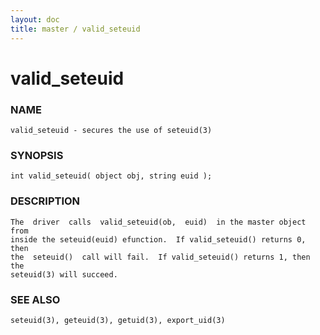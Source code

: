 ```yaml
---
layout: doc
title: master / valid_seteuid
---
```

# valid_seteuid

### NAME

    valid_seteuid - secures the use of seteuid(3)

### SYNOPSIS

    int valid_seteuid( object obj, string euid );

### DESCRIPTION

    The  driver  calls  valid_seteuid(ob,  euid)  in the master object from
    inside the seteuid(euid) efunction.  If valid_seteuid() returns 0, then
    the  seteuid()  call will fail.  If valid_seteuid() returns 1, then the
    seteuid(3) will succeed.

### SEE ALSO

    seteuid(3), geteuid(3), getuid(3), export_uid(3)

